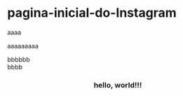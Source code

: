 # pagina-inicial-do-Instagram


<p>aaaa<p/> aaaaaaaaa


bbbbbb <br> bbbb

<center><h3>hello, world!!!<h3/></center>
